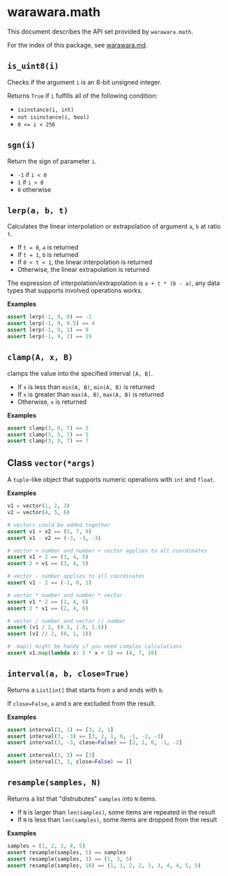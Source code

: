 warawara.math
===============================================================================

This document describes the API set provided by `warawara.math`.

For the index of this package, see [warawara.md](warawara.md).


`is_uint8(i)`
-----------------------------------------------------------------------------
Checks if the argument `i` is an 8-bit unsigned integer.

Returns `True` if `i` fulfills all of the following condition:

* `isinstance(i, int)`
* `not isinstance(i, bool)`
* `0 <= i < 256`


`sgn(i)`
-----------------------------------------------------------------------------
Return the sign of parameter `i`.

* `-1` if `i < 0`
* `1` if `i > 0`
* `0` otherwise


`lerp(a, b, t)`
-----------------------------------------------------------------------------
Calculates the linear interpolation or extrapolation of argument `a`, `b` at ratio `t`.

* If `t = 0`, `a` is returned
* If `t = 1`, `b` is returned
* If `0 < t < 1`, the linear interpolation is returned
* Otherwise, the linear extrapolation is returned

The expression of interpolation/extrapolation is `a + t * (b - a)`,
any data types that supports involved operations works.

__Examples__
```python
assert lerp(-1, 9, 0) == -1
assert lerp(-1, 9, 0.5) == 4
assert lerp(-1, 9, 1) == 9
assert lerp(-1, 9, 2) == 19
```


`clamp(A, x, B)`
-----------------------------------------------------------------------------
clamps the value into the specified interval `[A, B]`.

* If `x` is less than `min(A, B)`, `min(A, B)` is returned
* If `x` is greater than `max(A, B)`, `max(A, B)` is returned
* Otherwise, `x` is returned

__Examples__
```python
assert clamp(3, 0, 7) == 3
assert clamp(3, 5, 7) == 5
assert clamp(3, 9, 7) == 7
```


Class `vector(*args)`
-----------------------------------------------------------------------------
A `tuple`-like object that supports numeric operations with `int` and `float`.

__Examples__
```python
v1 = vector(1, 2, 3)
v2 = vector(4, 5, 6)

# vectors could be added together
assert v1 + v2 == (5, 7, 9)
assert v1 - v2 == (-3, -3, -3)

# vector + number and number + vector applies to all coordinates
assert v1 + 2 == (3, 4, 5)
assert 2 + v1 == (3, 4, 5)

# vector - number applies to all coordinates
assert v1 - 2 == (-1, 0, 1)

# vector * number and number * vector
assert v1 * 2 == (2, 4, 6)
assert 2 * v1 == (2, 4, 6)

# vector / number and vector // number
assert (v1 / 2, (0.5, 1.0, 1.5))
assert (v1 // 2, (0, 1, 1))

# .map() might be handy if you need complex calculations
assert v1.map(lambda x: 3 * x + 1) == (4, 7, 10)
```


`interval(a, b, close=True)`
-----------------------------------------------------------------------------
Returns a `List[int]` that starts from `a` and ends with `b`.

If `close=False`, `a` and `b` are excluded from the result.

__Examples__
```python
assert interval(3, 1) == [3, 2, 1]
assert interval(3, -3) == [3, 2, 1, 0, -1, -2, -3]
assert interval(3, -3, close=False) == [2, 1, 0, -1, -2]

assert interval(3, 3) == [3]
assert interval(3, 3, close=False) == []
```


`resample(samples, N)`
-----------------------------------------------------------------------------
Returns a list that "distrubutes" `samples` into `N` items.

* If `N` is larger than `len(samples)`, some items are repeated in the result
* If `N` is less than `len(samples)`, some items are dropped from the result

__Examples__
```python
samples = (1, 2, 3, 4, 5)
assert resample(samples, 5) == samples
assert resample(samples, 3) == (1, 3, 5)
assert resample(samples, 10) == (1, 1, 2, 2, 3, 3, 4, 4, 5, 5)
```
